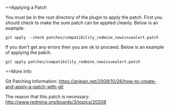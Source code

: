 ==Applying a Patch

You must be in the root directory of the plugin to apply the patch.
First you should check to make the sure patch can be applied cleanly. Below is an example:

    git apply --check patches/compatibility_redmine_newissuealert.patch

If you don't get any errors then you are ok to proceed. Below is an example of applying the patch.

    git apply patches/compatibility_redmine_newissuealert.patch

==More Info

Git Patching Information: https://ariejan.net/2009/10/26/how-to-create-and-apply-a-patch-with-git

The reason that this patch is necessary: http://www.redmine.org/boards/3/topics/20208